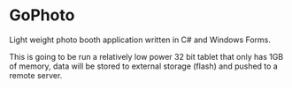 # GoPhoto
Light weight photo booth application written in C# and Windows Forms.  

This is going to be run a relatively low power 32 bit tablet that only has 1GB of memory, data will be stored to external storage (flash) and pushed to a remote server.
